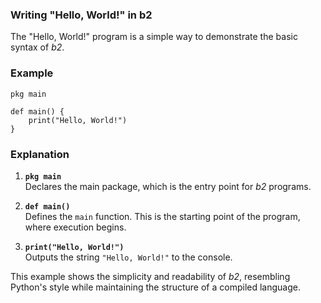 ### Writing "Hello, World!" in b2  

The "Hello, World!" program is a simple way to demonstrate the basic syntax of *b2*.  

### Example  
```b2
pkg main

def main() {
    print("Hello, World!")
}
```

### Explanation  
1. **`pkg main`**  
   Declares the main package, which is the entry point for *b2* programs.  

2. **`def main()`**  
   Defines the `main` function. This is the starting point of the program, where execution begins.  

3. **`print("Hello, World!")`**  
   Outputs the string `"Hello, World!"` to the console.  

This example shows the simplicity and readability of *b2*, resembling Python's style while maintaining the structure of a compiled language.